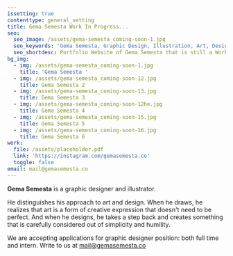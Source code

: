 ```yaml
---
issetting: true
contenttype: general_setting
title: Gema Semesta Work In Progress...
seo:
  seo_image: /assets/gema-semesta_coming-soon-1.jpg
  seo_keywords: 'Gema Semesta, Graphic Design, Illustration, Art, Design'
  seo_shortdesc: Portfolio Website of Gema Semesta that is still a Work in Progress...
bg_img:
  - img: /assets/gema-semesta_coming-soon-1.jpg
    title: 'Gema Semesta '
  - img: /assets/gema-semesta_coming-soon-12.jpg
    title: Gema Semesta 2
  - img: /assets/gema-semesta_coming-soon-13.jpg
    title: Gema Semesta 3
  - img: /assets/gema-semesta_coming-soon-12he.jpg
    title: Gema Semesta 4
  - img: /assets/gema-semesta_coming-soon-15.jpg
    title: Gema Semesta 5
  - img: /assets/gema-semesta_coming-soon-16.jpg
    title: Gema Semesta 6
work:
  file: /assets/placeholder.pdf
  link: 'https://instagram.com/gemasemesta.co'
  toggle: false
email: mail@gemasemesta.co
---
```

**Gema Semesta** is a graphic designer and illustrator.

He distinguishes his approach to art and design. When he draws, he realizes that art is a form of creative expression that doesn't need to be perfect. And when he designs, he takes a step back and creates something that is carefully considered out of simplicity and humility.

We are accepting applications for graphic designer position: both full time and intern. Write to us at mail@gemasemesta.co
